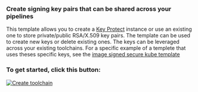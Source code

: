 
### Create signing key pairs that can be shared across your pipelines
This template allows you to create a [Key Protect](https://.cloud.ibm.com/catalog/services/key-protect) instance or use an existing one to store private/public RSA/X.509 key pairs. The template can be used to create new keys or delete existing ones. The keys can be leveraged across your existing toolchains. For a specific example of a templete that uses theses specific keys, see the [image signed secure kube template](https://github.com/open-toolchain/image-signed-secure-kube-toolchain) 

### To get started, click this button:
[![Create toolchain](https://cloud.ibm.com/devops/graphics/create_toolchain_button.png)](https://cloud.ibm.com/devops/setup/deploy?repository=https%3A%2F%2Fgithub.com%2Fhuayuenh%2Fkey-management-admin-toolchain&env_id=ibm:yp:us-south&branch=addDocker)
